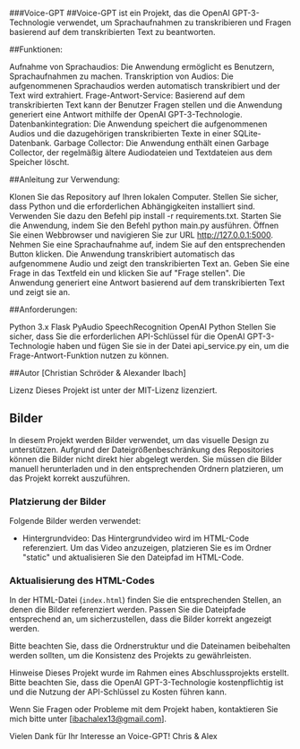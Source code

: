 ###Voice-GPT
##Voice-GPT ist ein Projekt, das die OpenAI GPT-3-Technologie verwendet, um Sprachaufnahmen zu transkribieren und Fragen basierend auf dem transkribierten Text zu beantworten.

##Funktionen:

Aufnahme von Sprachaudios: Die Anwendung ermöglicht es Benutzern, Sprachaufnahmen zu machen.
Transkription von Audios: Die aufgenommenen Sprachaudios werden automatisch transkribiert und der Text wird extrahiert.
Frage-Antwort-Service: Basierend auf dem transkribierten Text kann der Benutzer Fragen stellen und die Anwendung generiert eine Antwort mithilfe der OpenAI GPT-3-Technologie.
Datenbankintegration: Die Anwendung speichert die aufgenommenen Audios und die dazugehörigen transkribierten Texte in einer SQLite-Datenbank.
Garbage Collector: Die Anwendung enthält einen Garbage Collector, der regelmäßig ältere Audiodateien und Textdateien aus dem Speicher löscht.

##Anleitung zur Verwendung:

Klonen Sie das Repository auf Ihren lokalen Computer.
Stellen Sie sicher, dass Python und die erforderlichen Abhängigkeiten installiert sind. Verwenden Sie dazu den Befehl pip install -r requirements.txt.
Starten Sie die Anwendung, indem Sie den Befehl python main.py ausführen.
Öffnen Sie einen Webbrowser und navigieren Sie zur URL http://127.0.0.1:5000.
Nehmen Sie eine Sprachaufnahme auf, indem Sie auf den entsprechenden Button klicken.
Die Anwendung transkribiert automatisch das aufgenommene Audio und zeigt den transkribierten Text an.
Geben Sie eine Frage in das Textfeld ein und klicken Sie auf "Frage stellen". Die Anwendung generiert eine Antwort basierend auf dem transkribierten Text und zeigt sie an.

##Anforderungen:

Python 3.x
Flask
PyAudio
SpeechRecognition
OpenAI Python
Stellen Sie sicher, dass Sie die erforderlichen API-Schlüssel für die OpenAI GPT-3-Technologie haben und fügen Sie sie in der Datei api_service.py ein, um die Frage-Antwort-Funktion nutzen zu können.

##Autor
[Christian Schröder & Alexander Ibach]

Lizenz
Dieses Projekt ist unter der MIT-Lizenz lizenziert.

## Bilder

In diesem Projekt werden Bilder verwendet, um das visuelle Design zu unterstützen. Aufgrund der Dateigrößenbeschränkung des Repositories können die Bilder nicht direkt hier abgelegt werden. Sie müssen die Bilder manuell herunterladen und in den entsprechenden Ordnern platzieren, um das Projekt korrekt auszuführen.

### Platzierung der Bilder

Folgende Bilder werden verwendet:

- Hintergrundvideo: Das Hintergrundvideo wird im HTML-Code referenziert. Um das Video anzuzeigen, platzieren Sie es im Ordner "static" und aktualisieren Sie den Dateipfad im HTML-Code.

### Aktualisierung des HTML-Codes

In der HTML-Datei (`index.html`) finden Sie die entsprechenden Stellen, an denen die Bilder referenziert werden. Passen Sie die Dateipfade entsprechend an, um sicherzustellen, dass die Bilder korrekt angezeigt werden.

Bitte beachten Sie, dass die Ordnerstruktur und die Dateinamen beibehalten werden sollten, um die Konsistenz des Projekts zu gewährleisten.


Hinweise
Dieses Projekt wurde im Rahmen eines Abschlussprojekts erstellt. Bitte beachten Sie, dass die OpenAI GPT-3-Technologie kostenpflichtig ist und die Nutzung der API-Schlüssel zu Kosten führen kann.

Wenn Sie Fragen oder Probleme mit dem Projekt haben, kontaktieren Sie mich bitte unter [ibachalex13@gmail.com].

Vielen Dank für Ihr Interesse an Voice-GPT!
Chris & Alex
